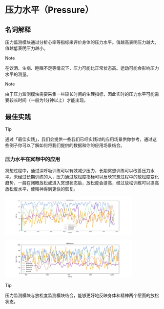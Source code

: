 # 压力水平（Pressure）
## 名词解释
压力监测模块通过分析心率等指标来评价身体的压力水平。值越高表明压力越大，值越低表明压力越小。

> [!NOTE]
> 在饮酒、生病、睡眠不足等情况下，压力可能比正常状态高。运动可能会影响压力水平的测量。
 

> [!NOTE]
> 由于压力监测模块需要采集一些较长时间的生理指标，因此实时的压力水平可能需要较长时间（一般为1分钟以上）才能出现。

## 最佳实践
> [!TIP]
> 通过「最佳实践」，我们会提供一些我们已经实践过的应用场景供你参考，通过这些例子你可以了解如何将我们提供的数据和你的应用场景结合。

### 压力水平在冥想中的应用
冥想过程中，通过深呼吸训练可以有效减少压力，长期冥想训练可以改善压力水平。未经过长期训练的人，压力通过放松度指标可以反映冥想过程中的放松度变化趋势，一般在闭眼放松或进入冥想状态后，放松度会提高，经过放松训练可以提高放松度水平，使精神得到更快的恢复。

![一般情况下的冥想压力水平（紫色线条，整体在较高水平）](media/15615406253766.jpg)

![长期训练后的冥想压力水平（紫色线条，整体较低水平）](media/15615406407754.jpg)

> [!TIP]
> 压力监测模块与放松度监测模块结合，能够更好地反映身体和精神两个层面的放松状态。
